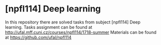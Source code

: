 # \[npfl114\] Deep learning

In this repository there are solved tasks from subject \[npfl114\] Deep learning.
Tasks assignment can be found at http://ufal.mff.cuni.cz/courses/npfl114/1718-summer
Materials can be found at https://github.com/ufal/npfl114